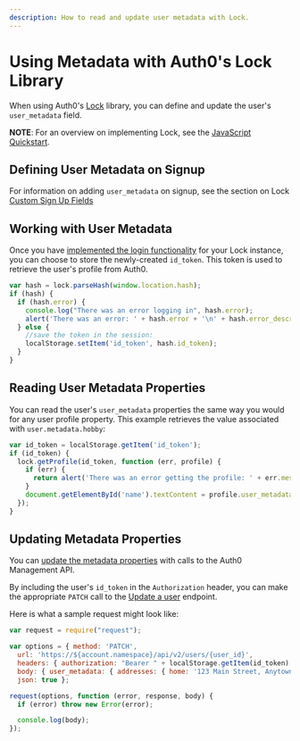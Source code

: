 ```yaml
---
description: How to read and update user metadata with Lock.
---
```


# Using Metadata with Auth0's Lock Library

When using Auth0's [Lock](/libraries/lock) library, you can define and update the user's `user_metadata` field.

**NOTE**: For an overview on implementing Lock, see the [JavaScript Quickstart](/quickstart/spa/vanillajs).

## Defining User Metadata on Signup

For information on adding `user_metadata` on signup, see the section on Lock [Custom Sign Up Fields](/libraries/lock/v10/new-features#custom-sign-up-fields)

## Working with User Metadata

Once you have [implemented the login functionality](/quickstart/spa/vanillajs#3-implement-the-login) for your Lock instance, you can choose to store the newly-created `id_token`. This token is used to retrieve the user's profile from Auth0.

```js
var hash = lock.parseHash(window.location.hash);
if (hash) {
  if (hash.error) {
    console.log("There was an error logging in", hash.error);
    alert('There was an error: ' + hash.error + '\n' + hash.error_description);
  } else {
    //save the token in the session:
    localStorage.setItem('id_token', hash.id_token);
  }
}
```

## Reading User Metadata Properties

You can read the user's `user_metadata` properties the same way you would for any user profile property. This example retrieves the value associated with `user.metadata.hobby`:

```js
var id_token = localStorage.getItem('id_token');
if (id_token) {
  lock.getProfile(id_token, function (err, profile) {
    if (err) {
      return alert('There was an error getting the profile: ' + err.message);
    }
    document.getElementById('name').textContent = profile.user_metadata.hobby;
  });
}
```

## Updating Metadata Properties

You can [update the metadata properties](/metadata/apiv2#update-user-metadata) with calls to the Auth0 Management API.

By including the user's `id_token` in the `Authorization` header, you can make the appropriate `PATCH` call to the [Update a user](/api/management/v2#!/Users/patch_users_by_id) endpoint.

Here is what a sample request might look like:

```js
var request = require("request");

var options = { method: 'PATCH',
  url: 'https://${account.namespace}/api/v2/users/{user_id}',
  headers: { authorization: "Bearer " + localStorage.getItem(id_token) },
  body: { user_metadata: { addresses: { home: '123 Main Street, Anytown, ST 12345' } } },
  json: true };

request(options, function (error, response, body) {
  if (error) throw new Error(error);

  console.log(body);
});
```
